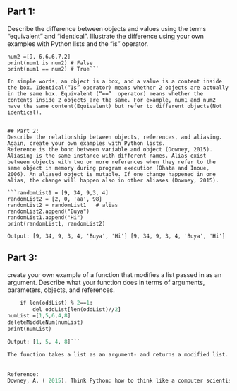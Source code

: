 
## Part 1:
Describe the difference between objects and values using the terms “equivalent” and “identical”. Illustrate the difference using your own examples with Python lists and the “is” operator. 

```num1 =[9, 6,6.6,7,2]
num2 =[9, 6,6.6,7,2]
print(num1 is num2) # False
print(num1 == num2) # True```

In simple words, an object is a box, and a value is a content inside the box. Identical(“Is” operator) means whether 2 objects are actually in the same box. Equivalent (“==”  operator) means whether the contents inside 2 objects are the same. For example, num1 and num2 have the same content(Equivalent) but refer to different objects(Not identical).

	
## Part 2:
Describe the relationship between objects, references, and aliasing. Again, create your own examples with Python lists.
Reference is the bond between variable and object (Downey, 2015). Aliasing is the same instance with different names. Alias exist between objects with two or more references when they refer to the same object in memory during program execution (Ohata and Inoue, 2006). An aliased object is mutable. If one change happened in one alias, the change will happen also in other aliases (Downey, 2015). 

```randomList1 = [9, 34, 9,3, 4]  
randomList2 = [2, 0, 'aa', 98]
randomList2 = randomList1   # alias
randomList2.append("Buya")
randomList1.append("Hi")
print(randomList1, randomList2)
```
 
```Output: [9, 34, 9, 3, 4, 'Buya', 'Hi'] [9, 34, 9, 3, 4, 'Buya', 'Hi']```

## Part 3:
create your own example of a function that modifies a list passed in as an argument. Describe what your function does in terms of arguments, parameters, objects, and references. 
```def deleteMiddleNum(oddList):
    if len(oddList) % 2==1:
        del oddList[len(oddList)//2]
numList =[1,5,6,4,8]
deleteMiddleNum(numList)
print(numList)

Output: [1, 5, 4, 8]```

The function takes a list as an argument- and returns a modified list. The function deletes the middle number when the length of the function is odd. Both parameters oddList and numList refer to the same object. So they are  aliases of each other. Since list is mutable, the function does not create a new list. It only mutates the list.
 
 
Reference:
Downey, A. ( 2015). Think Python: how to think like a computer scientist. Green Tea Press. https://my.uopeople.edu/pluginfile.php/1587157/mod_page/content/54/TEXT%20-%20Think%20Python%202e.pdf
 
 
